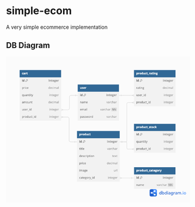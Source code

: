 # simple-ecom
A very simple ecommerce implementation

## DB Diagram

![DB Diagram](./docs/dbdiagram.png "DB Diagram")
